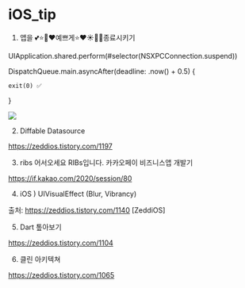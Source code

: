 # iOS_tip

1. 앱을 💕⭐️💚❤️예쁘게⭐️❤️☀️💙💕종료시키기


UIApplication.shared.perform(#selector(NSXPCConnection.suspend)) 

DispatchQueue.main.asyncAfter(deadline: .now() + 0.5) { 

    exit(0) ✅ 
  
}

<img src="https://blog.kakaocdn.net/dn/JenGg/btq4bYE0yD6/78I0FBSsGoKCB1MDkklRZ1/img.gif" srcset="https://blog.kakaocdn.net/dn/JenGg/btq4bYE0yD6/78I0FBSsGoKCB1MDkklRZ1/img.gif" data-filename="ezgif.com-video-to-gif-5.gif" data-origin-width="600" data-origin-height="1090" data-ke-mobilestyle="widthContent">


2. Diffable Datasource

https://zeddios.tistory.com/1197


3. ribs 어서오세요 RIBs입니다. 카카오페이 비즈니스앱 개발기

https://if.kakao.com/2020/session/80


4. iOS ) UIVisualEffect (Blur, Vibrancy)

출처: https://zeddios.tistory.com/1140 [ZeddiOS]


5. Dart 톺아보기

https://zeddios.tistory.com/1104


6. 클린 아키텍쳐

https://zeddios.tistory.com/1065

